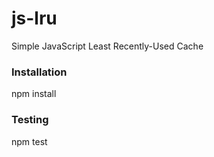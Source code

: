 # js-lru
Simple JavaScript Least Recently-Used Cache

### Installation

npm install

### Testing

npm test
